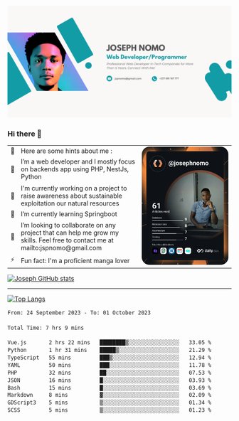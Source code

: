 ![Banner of my profile!](/Joseph_NOMO_NEW.png "Banner")

### Hi there 👋

<!--- | --  | 👋  | Here are some hints about me :                                                                                                 | <td rowspan=6><img src="/devcard.svg" width="400" alt="Joseph NOMO's Dev Card"/></td> |
| --- | --- | ------------------------------------------------------------------------------------------------------------------------------ | ------------------------------------------------------------------------------------- |
| --  | 🔭  | I’m a web developer and I mostly focus on backends app using PHP, NestJs, Python                                               |
| --  | 🦁  | I'm currently working on a project to raise awareness about sustainable exploitation our natural resources                     |
| --  | 🌱  | I’m currently learning Springboot                                                                                              |
| --  | 👯  | I’m looking to collaborate on any project that can help me grow my skills. Feel free to contact me at mailto:jspnomo@gmail.com |
| --  | ⚡  | Fun fact: I'm a proficient manga lover                                                                                         |
--->

<table>
    <tr>
        <td width="1%">👋</td>
        <td width="55%">Here are some hints about me :</td>
        <td rowspan=6 width="44%"><img src="/devcard.svg" width="400" alt="Joseph NOMO's Dev Card"/></td>
    </tr>
    <tr>
        <td>🔭</td>
        <td>I’m a web developer and I mostly focus on backends app using PHP, NestJs, Python</td>
    </tr>
    <tr>
        <td>🦁</td>
        <td>I'm currently working on a project to raise awareness about sustainable exploitation our natural resources</td>
    </tr>
    <tr>
        <td>🌱</td>
        <td>I’m currently learning Springboot</td>
    </tr>
    <tr>
        <td>👯</td>
        <td>I’m looking to collaborate on any project that can help me grow my skills. Feel free to contact me at mailto:jspnomo@gmail.com</td>
    </tr>
    <tr>
        <td>⚡</td>
        <td>Fun fact: I'm a proficient manga lover</td>
    </tr>

</table>

[![Joseph GitHub stats](https://github-readme-stats-seven-sigma-53.vercel.app/api?username=Jspascal)](https://github.com/Jspascal/github-readme-stats)

---

[![Top Langs](https://github-readme-stats-seven-sigma-53.vercel.app/api/top-langs/?username=Jspascal&layout=compact)](https://github.com/Jspascal/github-readme-stats)

<!--START_SECTION:waka-->

```txt
From: 24 September 2023 - To: 01 October 2023

Total Time: 7 hrs 9 mins

Vue.js       2 hrs 22 mins   ████████▒░░░░░░░░░░░░░░░░   33.05 %
Python       1 hr 31 mins    █████▒░░░░░░░░░░░░░░░░░░░   21.29 %
TypeScript   55 mins         ███▒░░░░░░░░░░░░░░░░░░░░░   12.94 %
YAML         50 mins         ███░░░░░░░░░░░░░░░░░░░░░░   11.78 %
PHP          32 mins         ██░░░░░░░░░░░░░░░░░░░░░░░   07.53 %
JSON         16 mins         █░░░░░░░░░░░░░░░░░░░░░░░░   03.93 %
Bash         15 mins         █░░░░░░░░░░░░░░░░░░░░░░░░   03.69 %
Markdown     8 mins          ▓░░░░░░░░░░░░░░░░░░░░░░░░   02.09 %
GDScript3    5 mins          ▒░░░░░░░░░░░░░░░░░░░░░░░░   01.34 %
SCSS         5 mins          ▒░░░░░░░░░░░░░░░░░░░░░░░░   01.23 %
```

<!--END_SECTION:waka-->

